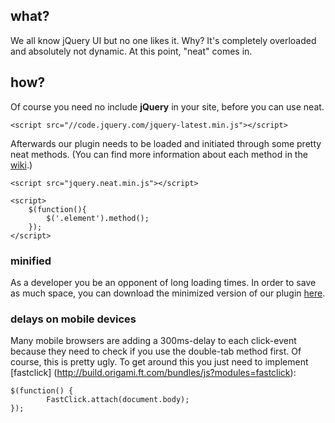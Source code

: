 ## what?

We all know jQuery UI but no one likes it. Why? It's completely overloaded and absolutely not dynamic. At this point, "neat" comes in.

## how?

Of course you need no include **jQuery** in your site, before you can use neat.

	<script src="//code.jquery.com/jquery-latest.min.js"></script>
	
Afterwards our plugin needs to be loaded and initiated through some pretty neat methods. (You can find more information about each method in the [wiki](../../wiki).)

	<script src="jquery.neat.min.js"></script>
		
	<script>
		$(function(){
			$('.element').method();
		});
	</script>
	
### minified

As a developer you be an opponent of long loading times. In order to save as much space, you can download the minimized version of our plugin <a href="https://rawgit.com/medienreaktor/neat/master/jquery.neat.min.js">here</a>.

### delays on mobile devices

Many mobile browsers are adding a 300ms-delay to each click-event because they need to check if you use the double-tab method first. Of course, this is pretty ugly. To get around this you just need to implement [fastclick] (http://build.origami.ft.com/bundles/js?modules=fastclick):

	$(function() {
    		FastClick.attach(document.body);
	});
